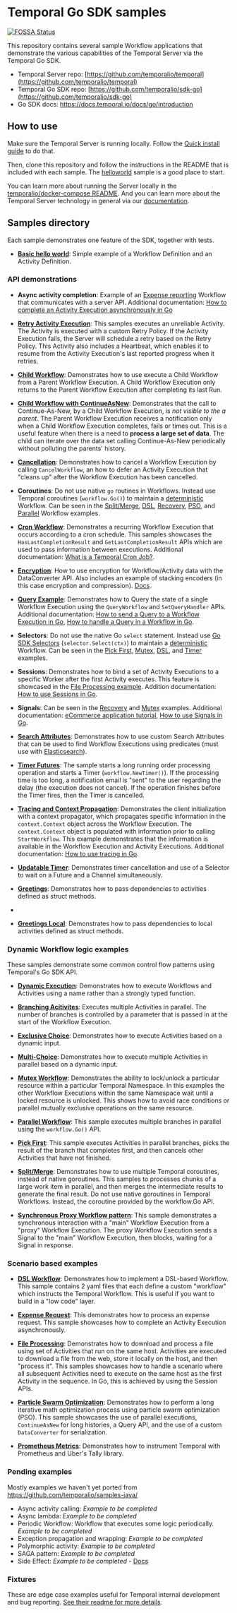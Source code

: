# Temporal Go SDK samples

[![FOSSA Status](https://app.fossa.com/api/projects/custom%2B18405%2Fgithub.com%2Ftemporalio%2Fsamples-go.svg?type=shield)](https://app.fossa.com/projects/custom%2B18405%2Fgithub.com%2Ftemporalio%2Fsamples-go?ref=badge_shield)

This repository contains several sample Workflow applications that demonstrate the various capabilities of the Temporal Server via the Temporal Go SDK.

- Temporal Server repo: [https://github.com/temporalio/temporal](https://github.com/temporalio/temporal)
- Temporal Go SDK repo: [https://github.com/temporalio/sdk-go](https://github.com/temporalio/sdk-go)
- Go SDK docs: https://docs.temporal.io/docs/go/introduction

## How to use

Make sure the Temporal Server is running locally.
Follow the [Quick install guide](https://docs.temporal.io/docs/server/quick-install) to do that.

Then, clone this repository and follow the instructions in the README that is included with each sample.
The [helloworld](helloworld/README.md) sample is a good place to start.

You can learn more about running the Server locally in the [temporalio/docker-compose README](https://github.com/temporalio/docker-compose/blob/main/README.md).
And you can learn more about the Temporal Server technology in general via our [documentation](https://docs.temporal.io/).

## Samples directory

Each sample demonstrates one feature of the SDK, together with tests.

<!-- @@@SNIPSTART samples-go-readme-samples-directory -->

- [**Basic hello world**](https://github.com/temporalio/samples-go/tree/master/helloworld): Simple example of a Workflow Definition and an Activity Definition.

### API demonstrations

- **Async activity completion**: Example of an [Expense reporting](https://github.com/temporalio/samples-go/tree/master/expense) Workflow that communicates with a server API. Additional documentation: [How to complete an Activity Execution asynchronously in Go](https://docs.temporal.io/docs/go/activities/#asynchronous-activity-completion)

- [**Retry Activity Execution**](https://github.com/temporalio/samples-go/tree/master/retryactivity): This samples executes an unreliable Activity. The Activity is executed with a custom Retry Policy. If the Activity Execution fails, the Server will schedule a retry based on the Retry Policy. This Activity also includes a Heartbeat, which enables it to resume from the Activity Execution's last reported progress when it retries.

- [**Child Workflow**](https://github.com/temporalio/samples-go/tree/master/child-workflow): Demonstrates how to use execute a Child Workflow from a Parent Workflow Execution. A Child Workflow Execution only returns to the Parent Workflow Execution after completing its last Run.

- [**Child Workflow with ContinueAsNew**](https://github.com/temporalio/samples-go/tree/master/child-workflow-continue-as-new): Demonstrates that the call to Continue-As-New, by a Child Workflow Execution, is *not visible to the a parent*. The Parent Workflow Execution receives a notification only when a Child Workflow Execution completes, fails or times out. This is a useful feature when there is a need to **process a large set of data**. The child can iterate over the data set calling Continue-As-New periodically without polluting the parents' history.

- [**Cancellation**](https://github.com/temporalio/samples-go/tree/master/cancellation): Demonstrates how to cancel a Workflow Execution by calling `CancelWorkflow`, an how to defer an Activity Execution that "cleans up" after the Workflow Execution has been cancelled.

- **Coroutines**: Do not use native `go` routines in Workflows. Instead use Temporal coroutines (`workflow.Go()`) to maintain a [deterministic](https://docs.temporal.io/docs/go/workflows/#how-to-write-workflow-code) Workflow. Can be seen in the [Split/Merge](https://github.com/temporalio/samples-go/tree/master/splitmerge), [DSL](https://github.com/temporalio/samples-go/tree/master/dsl), [Recovery](https://github.com/temporalio/samples-go/tree/master/recovery), [PSO](https://github.com/temporalio/samples-go/tree/master/pso), and [Parallel](https://github.com/temporalio/samples-go/tree/master/parallel) Workflow examples.

- [**Cron Workflow**](https://github.com/temporalio/samples-go/tree/master/cron): Demonstrates a recurring Workflow Execution that occurs according to a cron schedule. This samples showcases the `HasLastCompletionResult` and `GetLastCompletionResult` APIs which are used to pass information between executions. Additional documentation: [What is a Temporal Cron Job?](https://docs.temporal.io/docs/content/what-is-a-temporal-cron-job).

- [**Encryption**](https://github.com/temporalio/samples-go/tree/master/encryption): How to use encryption for Workflow/Activity data with the DataConverter API. Also includes an example of stacking encoders (in this case encryption and compression). [Docs](https://docs.temporal.io/docs/go/workflows/#custom-serialization-and-workflow-security).

- [**Query Example**](https://github.com/temporalio/samples-go/tree/master/query): Demonstrates how to Query the state of a single Workflow Execution using the `QueryWorkflow` and `SetQueryHandler` APIs. Additional documentation: [How to send a Query to a Workflow Execution in Go](https://docs.temporal.io/docs/go/how-to-send-a-query-to-a-workflow-execution-in-go), [How to handle a Query in a Workflow in Go](https://docs.temporal.io/docs/go/how-to-handle-a-query-in-a-workflow-in-go).

- **Selectors**: Do not use the native Go `select` statement. Instead use [Go SDK Selectors](https://docs.temporal.io/docs/go/selectors) (`selector.Select(ctx)`) to maintain a [deterministic](https://docs.temporal.io/docs/go/workflows/#how-to-write-workflow-code) Workflow. Can be seen in the [Pick First](https://github.com/temporalio/samples-go/tree/master/pickfirst), [Mutex](https://github.com/temporalio/samples-go/tree/master/mutex), [DSL](https://github.com/temporalio/samples-go/tree/master/dsl), and [Timer](https://github.com/temporalio/samples-go/tree/master/timer) examples.

- **Sessions**: Demonstrates how to bind a set of Activity Executions to a specific Worker after the first Activity executes. This feature is showcased in the [File Processing example](https://github.com/temporalio/samples-go/tree/master/fileprocessing). Addition documentation: [How to use Sessions in Go](https://docs.temporal.io/docs/go/sessions).

- **Signals**: Can be seen in the [Recovery](https://github.com/temporalio/samples-go/tree/master/recovery) and [Mutex](https://github.com/temporalio/samples-go/tree/master/mutex) examples. Additional documentation: [eCommerce application tutorial](https://docs.temporal.io/blog/tags/go-ecommerce-tutorial), [How to use Signals in Go](https://docs.temporal.io/docs/go/signals).

- [**Search Attributes**](https://github.com/temporalio/samples-go/tree/master/searchattributes): Demonstrates how to use custom Search Attributes that can be used to find Workflow Executions using predicates (must use with [Elasticsearch](https://docs.temporal.io/docs/content/how-to-integrate-elasticsearch-into-a-temporal-cluster)).

- [**Timer Futures**](https://github.com/temporalio/samples-go/tree/master/timer): The sample starts a long running order processing operation and starts a Timer (`workflow.NewTimer()`). If the processing time is too long, a notification email is "sent" to the user regarding the delay (the execution does not cancel). If the operation finishes before the Timer fires, then the Timer is cancelled.

- [**Tracing and Context Propagation**](https://github.com/temporalio/samples-go/tree/master/ctxpropagation): Demonstrates  the client initialization with a context propagator, which propagates specific information in the `context.Context` object across the Workflow Execution. The `context.Context` object is populated with information prior to calling `StartWorkflow`. This example demonstrates that the information is available in the Workflow Execution and Activity Executions. Additional documentation: [How to use tracing in Go](https://docs.temporal.io/docs/go/tracing/).

- [**Updatable Timer**](https://github.com/temporalio/samples-go/tree/master/updatabletimer): Demonstrates timer cancellation and use of a Selector to wait on a Future and a Channel simultaneously.

- [**Greetings**](https://github.com/temporalio/samples-go/tree/master/greetings): Demonstrates how to pass dependencies to activities defined as struct methods.
-
- [**Greetings Local**](https://github.com/temporalio/samples-go/tree/master/greetingslocal): Demonstrates how to pass dependencies to local activities defined as struct methods.

### Dynamic Workflow logic examples

These samples demonstrate some common control flow patterns using Temporal's Go SDK API.

- [**Dynamic Execution**](https://github.com/temporalio/samples-go/tree/master/dynamic): Demonstrates how to execute Workflows and Activities using a name rather than a strongly typed function.

- [**Branching Acitivites**](https://github.com/temporalio/samples-go/blob/master/branch): Executes multiple Activities in parallel. The number of branches is controlled by a parameter that is passed in at the start of the Workflow Execution.

- [**Exclusive Choice**](https://github.com/temporalio/samples-go/tree/master/choice-exclusive): Demonstrates how to execute Activities based on a dynamic input.

- [**Multi-Choice**](https://github.com/temporalio/samples-go/tree/master/choice-multi): Demonstrates how to execute multiple Activities in parallel based on a dynamic input.

- [**Mutex Workflow**](https://github.com/temporalio/samples-go/tree/master/mutex): Demonstrates the ability to lock/unlock a particular resource within a particular Temporal Namespace. In this examples the other Workflow Executions within the same Namespace wait until a locked resource is unlocked. This shows how to avoid race conditions or parallel mutually exclusive operations on the same resource.

- [**Parallel Workflow**](https://github.com/temporalio/samples-go/tree/master/parallel): This sample executes multiple branches in parallel using the `workflow.Go()` API.

- [**Pick First**](https://github.com/temporalio/samples-go/tree/master/pickfirst): This sample executes Activities in parallel branches, picks the result of the branch that completes first, and then cancels other Activities that have not finished.

- [**Split/Merge**](https://github.com/temporalio/samples-go/tree/master/splitmerge): Demonstrates how to use multiple Temporal coroutines, instead of native goroutines. This samples to processes chunks of a large work item in parallel, and then merges the intermediate results to generate the final result. Do not use native goroutines in Temporal Workflows. Instead, the coroutine provided by the workflow.Go API.

- [**Synchronous Proxy Workflow pattern**](https://github.com/temporalio/samples-go/tree/master/synchronous-proxy): This sample demonstrates a synchronous interaction with a "main" Workflow Execution from a "proxy" Workflow Execution. The proxy Workflow Execution sends a Signal to the "main" Workflow Execution, then blocks, waiting for a Signal in response.

### Scenario based examples

- [**DSL Workflow**](https://github.com/temporalio/samples-go/tree/master/dsl): Demonstrates how to implement a DSL-based Workflow. This sample contains 2 yaml files that each define a custom "workflow" which instructs the Temporal Workflow. This is useful if you want to build in a "low code" layer.

- [**Expense Request**](https://github.com/temporalio/samples-go/tree/master/expense): This demonstrates how to process an expense request. This sample showcases how to complete an Activity Execution asynchronously.

- [**File Processing**](https://github.com/temporalio/samples-go/tree/master/fileprocessing): Demonstrates how to download and process a file using set of Activities that run on the same host. Activities are executed to download a file from the web, store it locally on the host, and then "process it". This samples showcases how to handle a scenario where all subsequent Activities need to execute on the same host as the first Activity in the sequence. In Go, this is achieved by using the Session APIs.

- [**Particle Swarm Optimization**](https://github.com/temporalio/samples-go/tree/master/pso): Demonstrates how to perform a long iterative math optimization process using particle swarm optimization (PSO). This sample showcases the use of parallel executions, `ContinueAsNew` for long histories, a Query API, and the use of a custom `DataConverter` for serialization.

- [**Prometheus Metrics**](https://github.com/temporalio/samples-go/tree/master/metrics): Demonstrates how to instrument Temporal with Prometheus and Uber's Tally library.

<!-- @@@SNIPEND -->

### Pending examples

Mostly examples we haven't yet ported from https://github.com/temporalio/samples-java/

  - Async activity calling: *Example to be completed*
  - Async lambda:  *Example to be completed*
  - Periodic Workflow: Workflow that executes some logic periodically. *Example to be completed*
  - Exception propagation and wrapping: *Example to be completed*
  - Polymorphic activity: *Example to be completed*
  - SAGA pattern:  *Example to be completed*
  - Side Effect:  *Example to be completed* - [Docs](https://docs.temporal.io/docs/go/side-effect)

### Fixtures

These are edge case examples useful for Temporal internal development and bug reporting. [See their readme for more details](https://github.com/temporalio/samples-go/tree/master/temporal-fixtures).
